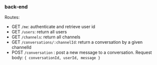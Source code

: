 
### back-end
Routes:
- GET `/me`: authenticate and retrieve user id
- GET `/users`: return all users
- GET `/channels`: return all channels
- GET `/conversations/:channelId`: return a conversation by a given channelId
- POST `/conversation` : post a new message to a conversation. Request body: `{ conversationId, userId, message }`
